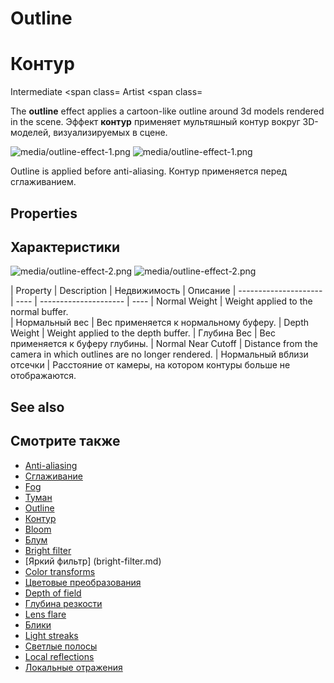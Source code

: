 # Outline
# Контур

<span class="label label-doc-level">Intermediate</span>
<span class=
<span class="label label-doc-audience">Artist</span>
<span class=

The **outline** effect applies a cartoon-like outline around 3d models rendered in the scene.
Эффект **контур** применяет мультяшный контур вокруг 3D-моделей, визуализируемых в сцене.

![media/outline-effect-1.png](media/outline-effect-1.png) 
![media/outline-effect-1.png](media/outline-effect-1.png)

Outline is applied before anti-aliasing.
Контур применяется перед сглаживанием.

## Properties
## Характеристики

![media/outline-effect-2.png](media/outline-effect-2.png) 
![media/outline-effect-2.png](media/outline-effect-2.png)

| Property       		| Description 
|  Недвижимость |  Описание
| --------------------- | ---- 
|  --------------------- |  ----
| Normal Weight  		| Weight applied to the normal buffer.    
|  Нормальный вес |  Вес применяется к нормальному буферу.
| Depth Weight   		| Weight applied to the depth buffer.
|  Глубина Вес |  Вес применяется к буферу глубины.
| Normal Near Cutoff  	| Distance from the camera in which outlines are no longer rendered.
|  Нормальный вблизи отсечки |  Расстояние от камеры, на котором контуры больше не отображаются.

## See also
## Смотрите также

* [Anti-aliasing](anti-aliasing.md)
* [Сглаживание](anti-aliasing.md)
* [Fog](fog.md)
* [Туман](fog.md)
* [Outline](outline.md)
* [Контур](контур.md)
* [Bloom](bloom.md)
* [Блум](bloom.md)
* [Bright filter](bright-filter.md)
* [Яркий фильтр] (bright-filter.md)
* [Color transforms](color-transforms/index.md)
* [Цветовые преобразования](color-transforms/index.md)
* [Depth of field](depth-of-field.md)
* [Глубина резкости](depth-of-field.md)
* [Lens flare](lens-flare.md)
* [Блики](lens-flare.md)
* [Light streaks](light-streaks.md)
* [Светлые полосы](light-streaks.md)
* [Local reflections](local-reflections.md)
* [Локальные отражения](local-reflections.md)
